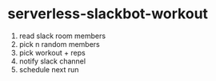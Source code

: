 # serverless-slackbot-workout

1. read slack room members
2. pick n random members
3. pick workout + reps
4. notify slack channel
5. schedule next run
